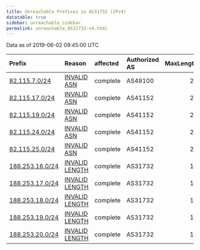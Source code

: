 ```yaml
---
title: Unreachable Prefixes in AS31732 (IPv4)
datatable: true
sidebar: unreachable_sidebar
permalink: unreachable_AS31732-v4.html
---
```


Data as of 2019-06-02 09:45:00 UTC


<div class="datatable-begin"></div>

| Prefix                                                   | Reason                                                                                                    | affected   | Authorized AS   |   MaxLength | Anchor                                         |   unreachable /24s |
|:---------------------------------------------------------|:----------------------------------------------------------------------------------------------------------|:-----------|:----------------|------------:|:-----------------------------------------------|-------------------:|
| [82.115.7.0/24](https://stat.ripe.net/82.115.7.0/24)     | [INVALID ASN](https://rpki-validator.ripe.net/announcement-preview?asn=AS31732&prefix=82.115.7.0/24)      | complete   | AS49100         |          22 | [RIPE](unreachable_RIPE_NCC_RPKI_Root-v4.html) |                  1 |
| [82.115.17.0/24](https://stat.ripe.net/82.115.17.0/24)   | [INVALID ASN](https://rpki-validator.ripe.net/announcement-preview?asn=AS31732&prefix=82.115.17.0/24)     | complete   | AS41152         |          24 | [RIPE](unreachable_RIPE_NCC_RPKI_Root-v4.html) |                  1 |
| [82.115.19.0/24](https://stat.ripe.net/82.115.19.0/24)   | [INVALID ASN](https://rpki-validator.ripe.net/announcement-preview?asn=AS31732&prefix=82.115.19.0/24)     | complete   | AS41152         |          23 | [RIPE](unreachable_RIPE_NCC_RPKI_Root-v4.html) |                  1 |
| [82.115.24.0/24](https://stat.ripe.net/82.115.24.0/24)   | [INVALID ASN](https://rpki-validator.ripe.net/announcement-preview?asn=AS31732&prefix=82.115.24.0/24)     | complete   | AS41152         |          22 | [RIPE](unreachable_RIPE_NCC_RPKI_Root-v4.html) |                  1 |
| [82.115.25.0/24](https://stat.ripe.net/82.115.25.0/24)   | [INVALID ASN](https://rpki-validator.ripe.net/announcement-preview?asn=AS31732&prefix=82.115.25.0/24)     | complete   | AS41152         |          22 | [RIPE](unreachable_RIPE_NCC_RPKI_Root-v4.html) |                  1 |
| [188.253.16.0/24](https://stat.ripe.net/188.253.16.0/24) | [INVALID LENGTH](https://rpki-validator.ripe.net/announcement-preview?asn=AS31732&prefix=188.253.16.0/24) | complete   | AS31732         |          19 | [RIPE](unreachable_RIPE_NCC_RPKI_Root-v4.html) |                  1 |
| [188.253.17.0/24](https://stat.ripe.net/188.253.17.0/24) | [INVALID LENGTH](https://rpki-validator.ripe.net/announcement-preview?asn=AS31732&prefix=188.253.17.0/24) | complete   | AS31732         |          19 | [RIPE](unreachable_RIPE_NCC_RPKI_Root-v4.html) |                  1 |
| [188.253.18.0/24](https://stat.ripe.net/188.253.18.0/24) | [INVALID LENGTH](https://rpki-validator.ripe.net/announcement-preview?asn=AS31732&prefix=188.253.18.0/24) | complete   | AS31732         |          19 | [RIPE](unreachable_RIPE_NCC_RPKI_Root-v4.html) |                  1 |
| [188.253.19.0/24](https://stat.ripe.net/188.253.19.0/24) | [INVALID LENGTH](https://rpki-validator.ripe.net/announcement-preview?asn=AS31732&prefix=188.253.19.0/24) | complete   | AS31732         |          19 | [RIPE](unreachable_RIPE_NCC_RPKI_Root-v4.html) |                  1 |
| [188.253.20.0/24](https://stat.ripe.net/188.253.20.0/24) | [INVALID LENGTH](https://rpki-validator.ripe.net/announcement-preview?asn=AS31732&prefix=188.253.20.0/24) | complete   | AS31732         |          19 | [RIPE](unreachable_RIPE_NCC_RPKI_Root-v4.html) |                  1 |

<div class="datatable-end"></div>